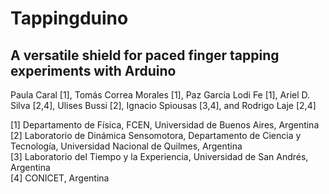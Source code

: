 
# Tappingduino
## A versatile shield for paced finger tapping experiments with Arduino


Paula Caral [1], Tomás Correa Morales [1], Paz García Lodi Fe [1], Ariel D. Silva [2,4], Ulises Bussi [2], Ignacio Spiousas [3,4], and Rodrigo Laje [2,4]

[1] Departamento de Física, FCEN, Universidad de Buenos Aires, Argentina  
[2] Laboratorio de Dinámica Sensomotora, Departamento de Ciencia y Tecnología, Universidad Nacional de Quilmes, Argentina  
[3] Laboratorio del Tiempo y la Experiencia, Universidad de San Andrés, Argentina  
[4] CONICET, Argentina


